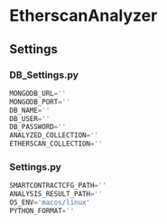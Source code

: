 # EtherscanAnalyzer

## Settings

### DB_Settings.py

```python
MONGODB_URL=''
MONGODB_PORT=''
DB_NAME=''
DB_USER=''
DB_PASSWORD=''
ANALYZED_COLLECTION=''
ETHERSCAN_COLLECTION=''
```

### Settings.py

```python
SMARTCONTRACTCFG_PATH=''
ANALYSIS_RESULT_PATH=''
OS_ENV='macos/linux'
PYTHON_FORMAT=''
```
